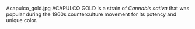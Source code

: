 Acapulco_gold.jpg ACAPULCO GOLD is a strain of _Cannabis sativa_ that was popular during the 1960s counterculture movement for its potency and unique color.
